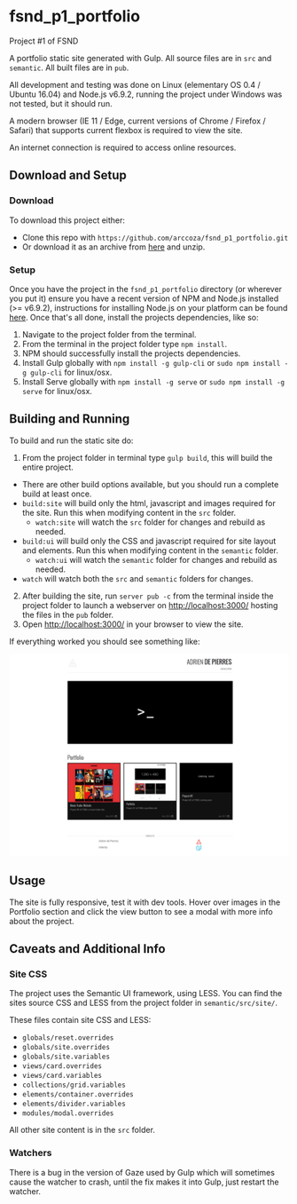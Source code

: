 # fsnd_p1_portfolio
Project #1 of FSND

A portfolio static site generated with Gulp.
All source files are in `src` and `semantic`.
All built files are in `pub`.

All development and testing was done on Linux (elementary OS 0.4 / Ubuntu 16.04) and Node.js v6.9.2, running the project under Windows was not tested, but it should run.

A modern browser (IE 11 / Edge, current versions of Chrome / Firefox / Safari) that supports current flexbox is required to view the site.

An internet connection is required to access online resources.

## Download and Setup

### Download
To download this project either:
- Clone this repo with `https://github.com/arccoza/fsnd_p1_portfolio.git`
- Or download it as an archive from [here](https://github.com/arccoza/fsnd_p1_portfolio/archive/master.zip) and unzip.

### Setup
Once you have the project in the `fsnd_p1_portfolio` directory (or wherever you put it) ensure you have a recent version of NPM and Node.js installed (>= v6.9.2), instructions for installing Node.js on your platform can be found [here](https://nodejs.org/en/download/package-manager/). Once that's all done, install the projects dependencies, like so:

1. Navigate to the project folder from the terminal.
2. From the terminal in the project folder type `npm install`.
3. NPM should successfully install the projects dependencies.
4. Install Gulp globally with `npm install -g gulp-cli` or `sudo npm install -g gulp-cli` for linux/osx.
5. Install Serve globally with `npm install -g serve` or `sudo npm install -g serve` for linux/osx.

## Building and Running
To build and run the static site do:

1. From the project folder in terminal type `gulp build`, this will build the entire project.
  - There are other build options available, but you should run a complete build at least once.
  - `build:site` will build only the html, javascript and images required for the site. Run this when modifying content in the `src` folder.
    - `watch:site` will watch the `src` folder for changes and rebuild as needed.
  - `build:ui` will build only the CSS and javascript required for site layout and elements. Run this when modifying content in the `semantic` folder.
    - `watch:ui` will watch the `semantic` folder for changes and rebuild as needed.
  - `watch` will watch both the `src` and `semantic` folders for changes.
2. After building the site, run `server pub -c` from the terminal inside the project folder to launch a webserver on [http://localhost:3000/](http://localhost:3000/) hosting the files in the `pub` folder.
3. Open [http://localhost:3000/](http://localhost:3000/) in your browser to view the site.

If everything worked you should see something like:

<img src="screenshot.png" alt="screenshot">

## Usage
The site is fully responsive, test it with dev tools. Hover over images in the Portfolio section and click the view button to see a modal with more info about the project.

## Caveats and Additional Info

### Site CSS
The project uses the Semantic UI framework, using LESS.
You can find the sites source CSS and LESS from the project folder in `semantic/src/site/`.

These files contain site CSS and LESS:
- `globals/reset.overrides`
- `globals/site.overrides`
- `globals/site.variables`
- `views/card.overrides`
- `views/card.variables`
- `collections/grid.variables`
- `elements/container.overrides`
- `elements/divider.variables`
- `modules/modal.overrides`

All other site content is in the `src` folder.

### Watchers
There is a bug in the version of Gaze used by Gulp which will sometimes cause the watcher to crash, until the fix makes it into Gulp, just restart the watcher.
